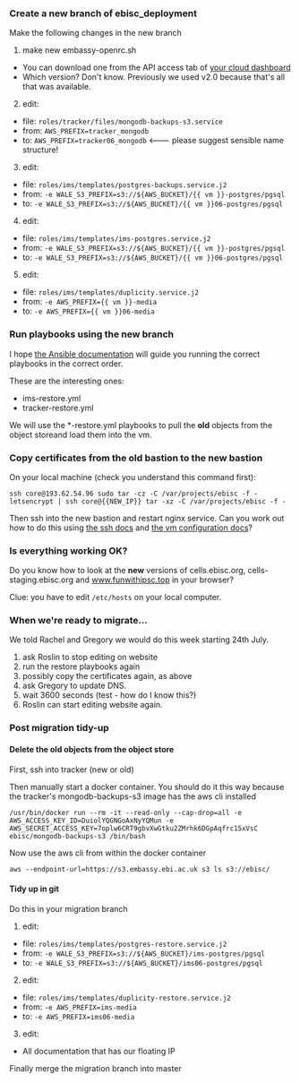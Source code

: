 
### Create a new branch of ebisc_deployment

Make the following changes in the new branch

1. make new embassy-openrc.sh
  * You can download one from the API access tab of [your cloud dashboard](https://extcloud06.ebi.ac.uk/dashboard/project/api_access/)
  * Which version? Don't know. Previously we used v2.0 because that's all that was available.
2. edit:
  * file: `roles/tracker/files/mongodb-backups-s3.service`
  * from: `AWS_PREFIX=tracker_mongodb`
  * to:   `AWS_PREFIX=tracker06_mongodb` <--- please suggest sensible name structure!
3. edit:
  * file: `roles/ims/templates/postgres-backups.service.j2`
  * from: `-e WALE_S3_PREFIX=s3://${AWS_BUCKET}/{{ vm }}-postgres/pgsql`
  * to:   `-e WALE_S3_PREFIX=s3://${AWS_BUCKET}/{{ vm }}06-postgres/pgsql`
4. edit:
  * file: `roles/ims/templates/ims-postgres.service.j2`
  * from: `-e WALE_S3_PREFIX=s3://${AWS_BUCKET}/{{ vm }}-postgres/pgsql`
  * to:   `-e WALE_S3_PREFIX=s3://${AWS_BUCKET}/{{ vm }}06-postgres/pgsql`
    
5. edit:
  * file: `roles/ims/templates/duplicity.service.j2`
  * from: `-e AWS_PREFIX={{ vm }}-media`
  * to:   `-e AWS_PREFIX={{ vm }}06-media`

### Run playbooks using the new branch

I hope [the Ansible documentation](./ansible.md) will guide you running the correct playbooks in the correct order.

These are the interesting ones:

* ims-restore.yml
* tracker-restore.yml

We will use the \*-restore.yml playbooks to pull the **old** objects from the object storeand load them into the vm.


### Copy certificates from the old bastion to the new bastion

On your local machine (check you understand this command first):
```
ssh core@193.62.54.96 sudo tar -cz -C /var/projects/ebisc -f - letsencrypt | ssh core@{{NEW_IP}} tar -xz -C /var/projects/ebisc -f -
```

Then ssh into the new bastion and restart nginx service. Can you work out how to do this using [the ssh docs](./ssh.md) and [the vm configuration docs](./vm_configuration.md)?

### Is everything working OK?

Do you know how to look at the **new** versions of cells.ebisc.org, cells-staging.ebisc.org and www.funwithipsc.top in your browser?

Clue: you have to edit `/etc/hosts` on your local computer.

### When we're ready to migrate...

We told Rachel and Gregory we would do this week starting 24th July.

1. ask Roslin to stop editing on website
2. run the restore playbooks again
3. possibly copy the certificates again, as above
4. ask Gregory to update DNS.
5. wait 3600 seconds (test - how do I know this?)
6. Roslin can start editing website again.


### Post migration tidy-up

#### Delete the old objects from the object store

First, ssh into tracker (new or old)

Then manually start a docker container. You should do it this way because the tracker's mongodb-backups-s3 image has the aws cli installed
```
/usr/bin/docker run --rm -it --read-only --cap-drop=all -e AWS_ACCESS_KEY_ID=DuiolYQGNGoAxNyYQMun -e AWS_SECRET_ACCESS_KEY=7oplw6CRT9gbvXwGtku2ZMrhk6DGpAqfrc15xVsC ebisc/mongodb-backups-s3 /bin/bash
```

Now use the aws cli from within the docker container
```
aws --endpoint-url=https://s3.embassy.ebi.ac.uk s3 ls s3://ebisc/
```

#### Tidy up in git

Do this in your migration branch

1. edit:
  * file: `roles/ims/templates/postgres-restore.service.j2`
  * from: `-e WALE_S3_PREFIX=s3://${AWS_BUCKET}/ims-postgres/pgsql`
  * to:   `-e WALE_S3_PREFIX=s3://${AWS_BUCKET}/ims06-postgres/pgsql`
2. edit:
  * file: `roles/ims/templates/duplicity-restore.service.j2`
  * from: `-e AWS_PREFIX=ims-media`
  * to:   `-e AWS_PREFIX=ims06-media`
3. edit:
  * All documentation that has our floating IP

Finally merge the migration branch into master

